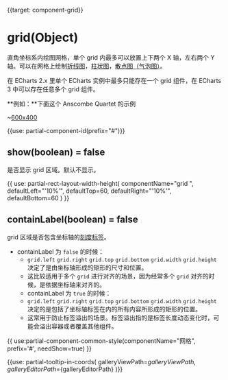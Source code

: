 
{{target: component-grid}}

# grid(Object)

直角坐标系内绘图网格，单个 grid 内最多可以放置上下两个 X 轴，左右两个 Y 轴。可以在网格上绘制[折线图](~series-line)，[柱状图](~series-bar)，[散点图（气泡图）](~series-scatter)。

在 ECharts 2.x 里单个 ECharts 实例中最多只能存在一个 grid 组件，在 ECharts 3 中可以存在任意多个 grid 组件。

**例如：**下面这个 Anscombe Quartet 的示例

~[600x400](${galleryViewPath}scatter-anscombe-quartet&edit=1&reset=1)

{{use: partial-component-id(prefix="#")}}

## show(boolean) = false

是否显示 grid 区域。默认不显示。

{{ use: partial-rect-layout-width-height(
    componentName="grid ",
    defaultLeft="'10%'",
    defaultTop=60,
    defaultRight="'10%'",
    defaultBottom=60
) }}

## containLabel(boolean) = false

grid 区域是否包含坐标轴的[刻度标签](~yAxis.axisLabel)。

+ containLabel 为 `false` 的时候：
    + `grid.left` `grid.right` `grid.top` `grid.bottom` `grid.width` `grid.height` 决定了是由坐标轴形成的矩形的尺寸和位置。
    + 这比较适用于多个 `grid` 进行对齐的场景，因为经常多个 `grid` 对齐的时候，是依据坐标轴来对齐的。
    + containLabel 为 `true` 的时候：
    + `grid.left` `grid.right` `grid.top` `grid.bottom` `grid.width` `grid.height` 决定的是包括了坐标轴标签在内的所有内容所形成的矩形的位置。
    + 这常用于防止标签溢出的场景。标签溢出指的是标签长度动态变化时，可能会溢出容器或者覆盖其他组件。

{{ use:partial-component-common-style(componentName="网格", prefix='#', needShow=true) }}

{{use: partial-tooltip-in-coords(
    galleryViewPath=${galleryViewPath},
    galleryEditorPath=${galleryEditorPath}
)}}